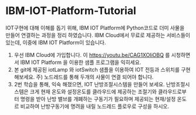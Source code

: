 
# IBM-IOT-Platform-Tutorial
IOT구현에 대해 이해를 돕기 위해, IBM IOT Platform에 Python코드로 더미 사물을 만들어 연결하는 과정을 정리 하였습니다.
IBM Cloud에서 무료로 제공하는 서비스들이 있는데, 이중에 IBM IOT Platform이 있습니다.

1. 우선 IBM Cloud에 가입합니다. 
이 https://youtu.be/CAG1XOIiOBQ 를 시청하면서 IBM IOT Platform 을 이용한 샘플 프로그램을 익히세요.
2. 본 git에 제공된 iotLamp 와 iotSwitch 샘플을 이용하여 IOT 전등과 스위치를 구현 해보세요. 주) 노드레드를 통해 두개의 사물이 연결 되어야 합니다.
3. 2번 학습을 통해, 익숙 해졌으면, IOT 난방조절시스템을 만들어 보세요. 난방조절시스템은 크게 현재 온도와 설정온도를 클라우드에 제공하는 조절기와 클라우드로부터 명령을 받아 난방 밸브를 개폐하는 구동기가 필요하며 제공되는 현재/설정 온도르 비교하여 난방구동기에 명려을 내릴 노드레드 플로우로 구성을 하시오.
